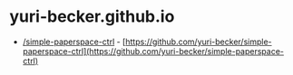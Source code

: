 # yuri-becker.github.io

* [/simple-paperspace-ctrl](https://yuri-becker.github.io/simple-paperspace-ctrl) - [https://github.com/yuri-becker/simple-paperspace-ctrl](https://github.com/yuri-becker/simple-paperspace-ctrl)